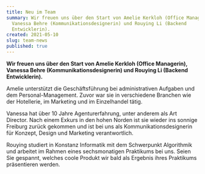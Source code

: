 ```yaml
---
title: Neu im Team
summary: Wir freuen uns über den Start von Amelie Kerkloh (Office Managerin),
  Vanessa Behre (Kommunikationsdesignerin) und Rouying Li (Backend
  Entwicklerin).
created: 2021-05-10
slug: team-news
published: true
---
```

**Wir freuen uns über den Start von Amelie Kerkloh (Office Managerin), Vanessa Behre (Kommunikationsdesignerin) und Rouying Li (Backend Entwicklerin).**

Amelie unterstützt die Geschäftsführung bei administrativen Aufgaben und dem Personal-Management. Zuvor war sie in verschiedene Branchen wie der Hotellerie, im Marketing und im Einzelhandel tätig.

Vanessa hat über 10 Jahre Agenturerfahrung, unter anderem als Art Director. Nach einem Exkurs in den hohen Norden ist sie wieder ins sonnige Freiburg zurück gekommen und ist bei uns als Kommunikationsdesignerin für Konzept, Design und Marketing verantwortlich. 

Rouying studiert in Konstanz Informatik mit dem Schwerpunkt Algorithmik und arbeitet im Rahmen eines sechsmonatigen Praktikums bei uns. Seien Sie gespannt, welches coole Produkt wir bald als Ergebnis ihres Praktikums präsentieren werden.